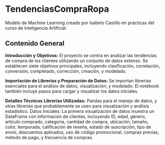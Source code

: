 # TendenciasCompraRopa
Modelo de Machine Learning creado por Isabelo Castillo en prácticas del curso de Inteligencia Artificial.

## Contenido General
**Introducción y Objetivos:** El proyecto se centra en analizar las tendencias de compra de los clientes utilizando un conjunto de datos extenso. Se establecen siete objetivos principales, incluyendo clasificación, correlación, conversión, completado, corrección, creación, y modelado.

**Importación de Librerías y Preparación de Datos:** Se importan librerías esenciales para el análisis de datos, visualización, y modelado. El notebook también incluye pasos para cargar y visualizar los datos iniciales.

**Detalles Técnicos**
**Librerías Utilizadas:** Pandas para el manejo de datos, y otras librerías que probablemente se usen para visualización y análisis estadístico.
Datos Iniciales: La primera visualización de datos muestra un DataFrame con información de clientes, incluyendo ID, edad, género, artículo comprado, categoría, cantidad de compra, ubicación, tamaño, color, temporada, calificación de reseña, estado de suscripción, tipo de envío, descuentos aplicados, uso de código promocional, compras previas, método de pago, y frecuencia de compras.
